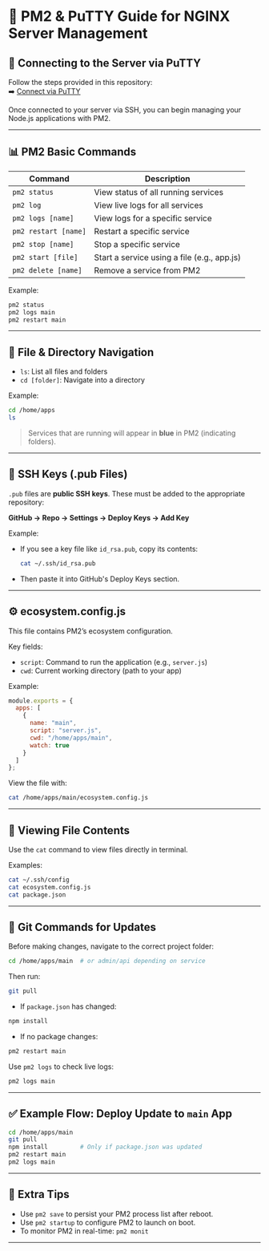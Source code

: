 # 🚀 PM2 & PuTTY Guide for NGINX Server Management

## 🔐 Connecting to the Server via PuTTY

Follow the steps provided in this repository:  
➡️ [Connect via PuTTY](https://github.com/huzidev/ngnix-server/tree/master/puTTY)

Once connected to your server via SSH, you can begin managing your Node.js applications with PM2.

---

## 📊 PM2 Basic Commands

| Command               | Description                                   |
|-----------------------|-----------------------------------------------|
| `pm2 status`          | View status of all running services           |
| `pm2 log`             | View live logs for all services               |
| `pm2 logs [name]`     | View logs for a specific service              |
| `pm2 restart [name]`  | Restart a specific service                    |
| `pm2 stop [name]`     | Stop a specific service                       |
| `pm2 start [file]`    | Start a service using a file (e.g., app.js)   |
| `pm2 delete [name]`   | Remove a service from PM2                     |

Example:

```bash
pm2 status
pm2 logs main
pm2 restart main
```

---

## 📁 File & Directory Navigation

- `ls`: List all files and folders
- `cd [folder]`: Navigate into a directory

Example:

```bash
cd /home/apps
ls
```

> Services that are running will appear in **blue** in PM2 (indicating folders).

---

## 🔑 SSH Keys (.pub Files)

`.pub` files are **public SSH keys**. These must be added to the appropriate repository:

**GitHub → Repo → Settings → Deploy Keys → Add Key**

Example:

- If you see a key file like `id_rsa.pub`, copy its contents:
  
  ```bash
  cat ~/.ssh/id_rsa.pub
  ```

- Then paste it into GitHub's Deploy Keys section.

---

## ⚙️ ecosystem.config.js

This file contains PM2’s ecosystem configuration.

Key fields:

- `script`: Command to run the application (e.g., `server.js`)
- `cwd`: Current working directory (path to your app)

Example:

```js
module.exports = {
  apps: [
    {
      name: "main",
      script: "server.js",
      cwd: "/home/apps/main",
      watch: true
    }
  ]
};
```

View the file with:

```bash
cat /home/apps/main/ecosystem.config.js
```

---

## 🧩 Viewing File Contents

Use the `cat` command to view files directly in terminal.

Examples:

```bash
cat ~/.ssh/config
cat ecosystem.config.js
cat package.json
```

---

## 🔄 Git Commands for Updates

Before making changes, navigate to the correct project folder:

```bash
cd /home/apps/main  # or admin/api depending on service
```

Then run:

```bash
git pull
```

- If `package.json` has changed:

```bash
npm install
```

- If no package changes:

```bash
pm2 restart main
```

Use `pm2 logs` to check live logs:

```bash
pm2 logs main
```

---

## ✅ Example Flow: Deploy Update to `main` App

```bash
cd /home/apps/main
git pull
npm install         # Only if package.json was updated
pm2 restart main
pm2 logs main
```

---

## 📘 Extra Tips

- Use `pm2 save` to persist your PM2 process list after reboot.
- Use `pm2 startup` to configure PM2 to launch on boot.
- To monitor PM2 in real-time: `pm2 monit`

---